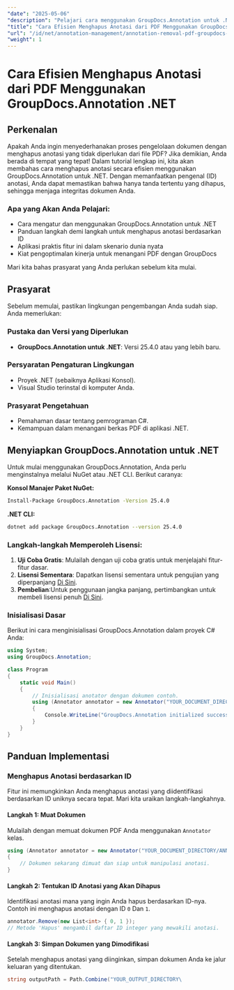 ```yaml
---
"date": "2025-05-06"
"description": "Pelajari cara menggunakan GroupDocs.Annotation untuk .NET untuk menghapus anotasi berdasarkan ID, mengoptimalkan proses manajemen dokumen Anda dengan panduan komprehensif ini."
"title": "Cara Efisien Menghapus Anotasi dari PDF Menggunakan GroupDocs.Annotation .NET"
"url": "/id/net/annotation-management/annotation-removal-pdf-groupdocs-dotnet-guide/"
"weight": 1
---
```


# Cara Efisien Menghapus Anotasi dari PDF Menggunakan GroupDocs.Annotation .NET

## Perkenalan

Apakah Anda ingin menyederhanakan proses pengelolaan dokumen dengan menghapus anotasi yang tidak diperlukan dari file PDF? Jika demikian, Anda berada di tempat yang tepat! Dalam tutorial lengkap ini, kita akan membahas cara menghapus anotasi secara efisien menggunakan GroupDocs.Annotation untuk .NET. Dengan memanfaatkan pengenal (ID) anotasi, Anda dapat memastikan bahwa hanya tanda tertentu yang dihapus, sehingga menjaga integritas dokumen Anda.

### Apa yang Akan Anda Pelajari:
- Cara mengatur dan menggunakan GroupDocs.Annotation untuk .NET
- Panduan langkah demi langkah untuk menghapus anotasi berdasarkan ID
- Aplikasi praktis fitur ini dalam skenario dunia nyata
- Kiat pengoptimalan kinerja untuk menangani PDF dengan GroupDocs

Mari kita bahas prasyarat yang Anda perlukan sebelum kita mulai.

## Prasyarat

Sebelum memulai, pastikan lingkungan pengembangan Anda sudah siap. Anda memerlukan:

### Pustaka dan Versi yang Diperlukan
- **GroupDocs.Annotation untuk .NET**: Versi 25.4.0 atau yang lebih baru.

### Persyaratan Pengaturan Lingkungan
- Proyek .NET (sebaiknya Aplikasi Konsol).
- Visual Studio terinstal di komputer Anda.

### Prasyarat Pengetahuan
- Pemahaman dasar tentang pemrograman C#.
- Kemampuan dalam menangani berkas PDF di aplikasi .NET.

## Menyiapkan GroupDocs.Annotation untuk .NET

Untuk mulai menggunakan GroupDocs.Annotation, Anda perlu menginstalnya melalui NuGet atau .NET CLI. Berikut caranya:

**Konsol Manajer Paket NuGet:**
```bash
Install-Package GroupDocs.Annotation -Version 25.4.0
```

**\.NET CLI:**
```bash
dotnet add package GroupDocs.Annotation --version 25.4.0
```

### Langkah-langkah Memperoleh Lisensi:
1. **Uji Coba Gratis**: Mulailah dengan uji coba gratis untuk menjelajahi fitur-fitur dasar.
2. **Lisensi Sementara**: Dapatkan lisensi sementara untuk pengujian yang diperpanjang [Di Sini](https://purchase.groupdocs.com/temporary-license/).
3. **Pembelian**:Untuk penggunaan jangka panjang, pertimbangkan untuk membeli lisensi penuh [Di Sini](https://purchase.groupdocs.com/buy).

### Inisialisasi Dasar
Berikut ini cara menginisialisasi GroupDocs.Annotation dalam proyek C# Anda:

```csharp
using System;
using GroupDocs.Annotation;

class Program
{
    static void Main()
    {
        // Inisialisasi anotator dengan dokumen contoh.
        using (Annotator annotator = new Annotator("YOUR_DOCUMENT_DIRECTORY/ANNOTATED.pdf"))
        {
            Console.WriteLine("GroupDocs.Annotation initialized successfully.");
        }
    }
}
```

## Panduan Implementasi

### Menghapus Anotasi berdasarkan ID

Fitur ini memungkinkan Anda menghapus anotasi yang diidentifikasi berdasarkan ID uniknya secara tepat. Mari kita uraikan langkah-langkahnya.

#### Langkah 1: Muat Dokumen
Mulailah dengan memuat dokumen PDF Anda menggunakan `Annotator` kelas.

```csharp
using (Annotator annotator = new Annotator("YOUR_DOCUMENT_DIRECTORY/ANNOTATED.pdf"))
{
    // Dokumen sekarang dimuat dan siap untuk manipulasi anotasi.
}
```

#### Langkah 2: Tentukan ID Anotasi yang Akan Dihapus
Identifikasi anotasi mana yang ingin Anda hapus berdasarkan ID-nya. Contoh ini menghapus anotasi dengan ID `0` Dan `1`.

```csharp
annotator.Remove(new List<int> { 0, 1 });
// Metode 'Hapus' mengambil daftar ID integer yang mewakili anotasi.
```

#### Langkah 3: Simpan Dokumen yang Dimodifikasi
Setelah menghapus anotasi yang diinginkan, simpan dokumen Anda ke jalur keluaran yang ditentukan.

```csharp
string outputPath = Path.Combine("YOUR_OUTPUT_DIRECTORY\